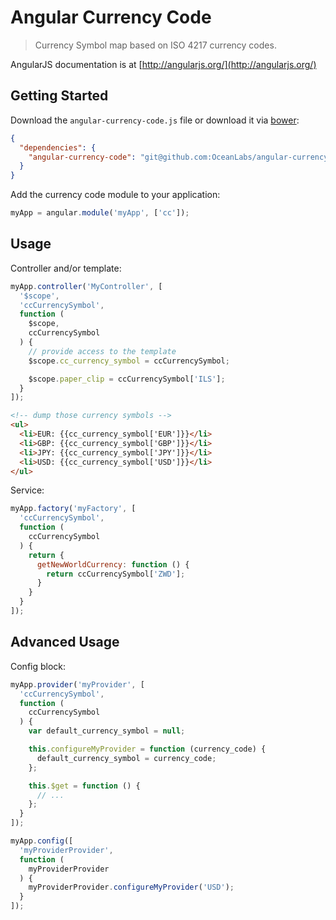 # Angular Currency Code
> Currency Symbol map based on ISO 4217 currency codes.

AngularJS documentation is at [http://angularjs.org/](http://angularjs.org/)

## Getting Started

Download the `angular-currency-code.js` file or download it via [bower](http://bower.io/):

```json
{
  "dependencies": {
    "angular-currency-code": "git@github.com:OceanLabs/angular-currency-code.git"
  }
}
```

Add the currency code module to your application:

```javascript
myApp = angular.module('myApp', ['cc']);
```

## Usage

Controller and/or template:

```javascript
myApp.controller('MyController', [
  '$scope',
  'ccCurrencySymbol',
  function (
    $scope,
    ccCurrencySymbol
  ) {
    // provide access to the template
    $scope.cc_currency_symbol = ccCurrencySymbol;

    $scope.paper_clip = ccCurrencySymbol['ILS'];
  }
]);
```

```html
<!-- dump those currency symbols -->
<ul>
  <li>EUR: {{cc_currency_symbol['EUR']}}</li>
  <li>GBP: {{cc_currency_symbol['GBP']}}</li>
  <li>JPY: {{cc_currency_symbol['JPY']}}</li>
  <li>USD: {{cc_currency_symbol['USD']}}</li>
</ul>
```

Service:

```javascript
myApp.factory('myFactory', [
  'ccCurrencySymbol',
  function (
    ccCurrencySymbol
  ) {
    return {
      getNewWorldCurrency: function () {
        return ccCurrencySymbol['ZWD'];
      }
    }
  }
]);
```

## Advanced Usage

Config block:

```javascript
myApp.provider('myProvider', [
  'ccCurrencySymbol',
  function (
    ccCurrencySymbol
  ) {
    var default_currency_symbol = null;

    this.configureMyProvider = function (currency_code) {
      default_currency_symbol = currency_code;
    };

    this.$get = function () {
      // ...
    };
  }
]);

myApp.config([
  'myProviderProvider',
  function (
    myProviderProvider
  ) {
    myProviderProvider.configureMyProvider('USD');
  }
]);
```
